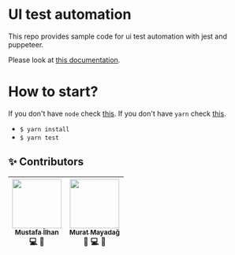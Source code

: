 # UI test automation
This repo provides sample code for ui test automation with jest and puppeteer.

Please look at [this documentation](https://github.com/smooth-code/jest-puppeteer).

# How to start?
If you don't have `node` check [this](https://nodejs.org/en/).
If you don't have `yarn` check [this](https://yarnpkg.com/en/docs/install).

- `$ yarn install`
- `$ yarn test`

## ✨ Contributors
<!-- ALL-CONTRIBUTORS-LIST:START - Do not remove or modify this section -->
| [<img src="https://avatars1.githubusercontent.com/u/968651?v=3" width="100px;"/><br /><sub>Mustafa İlhan</sub>](https://github.com/ilhan-mstf)<br /> 💻  🎨 | [<img src="https://avatars0.githubusercontent.com/u/33685760?v=3" width="100px;"/><br /><sub>Murat Mayadağ</sub>](https://github.com/mmayadag)<br /> :pencil:  💻  🎨|
| :---: | :---: |
<!-- ALL-CONTRIBUTORS-LIST:END -->
